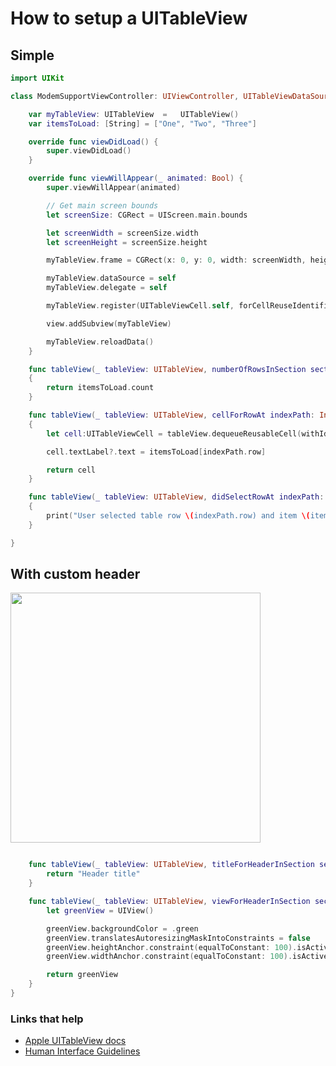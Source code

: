# How to setup a UITableView

## Simple

```swift
import UIKit

class ModemSupportViewController: UIViewController, UITableViewDataSource, UITableViewDelegate {

    var myTableView: UITableView  =   UITableView()
    var itemsToLoad: [String] = ["One", "Two", "Three"]

    override func viewDidLoad() {
        super.viewDidLoad()
    }

    override func viewWillAppear(_ animated: Bool) {
        super.viewWillAppear(animated)

        // Get main screen bounds
        let screenSize: CGRect = UIScreen.main.bounds

        let screenWidth = screenSize.width
        let screenHeight = screenSize.height

        myTableView.frame = CGRect(x: 0, y: 0, width: screenWidth, height: screenHeight)

        myTableView.dataSource = self
        myTableView.delegate = self

        myTableView.register(UITableViewCell.self, forCellReuseIdentifier: "myCell")

        view.addSubview(myTableView)

        myTableView.reloadData()
    }

    func tableView(_ tableView: UITableView, numberOfRowsInSection section: Int) -> Int
    {
        return itemsToLoad.count
    }

    func tableView(_ tableView: UITableView, cellForRowAt indexPath: IndexPath) -> UITableViewCell
    {
        let cell:UITableViewCell = tableView.dequeueReusableCell(withIdentifier: "myCell", for: indexPath as IndexPath)

        cell.textLabel?.text = itemsToLoad[indexPath.row]

        return cell
    }

    func tableView(_ tableView: UITableView, didSelectRowAt indexPath: IndexPath)
    {
        print("User selected table row \(indexPath.row) and item \(itemsToLoad[indexPath.row])")
    }

}
```

## With custom header

<img src="https://github.com/jrasmusson/ios-starter-kit/blob/master/basics/UITableView/images/custom-header.png" width="400"/>

```swift

    func tableView(_ tableView: UITableView, titleForHeaderInSection section: Int) -> String? {
        return "Header title"
    }

    func tableView(_ tableView: UITableView, viewForHeaderInSection section: Int) -> UIView? {
        let greenView = UIView()

        greenView.backgroundColor = .green
        greenView.translatesAutoresizingMaskIntoConstraints = false
        greenView.heightAnchor.constraint(equalToConstant: 100).isActive = true
        greenView.widthAnchor.constraint(equalToConstant: 100).isActive = true

        return greenView
    }
}
```

### Links that help
* [Apple UITableView docs](https://developer.apple.com/documentation/uikit/uitableview)
* [Human Interface Guidelines](https://developer.apple.com/design/human-interface-guidelines/ios/views/tables)
